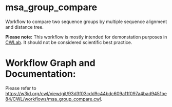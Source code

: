 # msa_group_compare
Workflow to compare two sequence groups by multiple sequence alignment and distance tree.

**Please note:**
This workflow is mostly intended for demonstation purposes in [CWLab](https://github.com/CompEpigen/CWLab). It should not be considered scientific best practice.

# Workflow Graph and Documentation:

Please refer to https://w3id.org/cwl/view/git/93d3f03cdd9c44bdc609a11f097a4bad9451be84/CWL/workflows/msa_group_compare.cwl.
